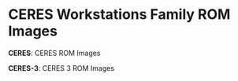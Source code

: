# CERES Workstations Family ROM Images

**CERES**: CERES ROM Images

**CERES-3**: CERES 3 ROM Images
